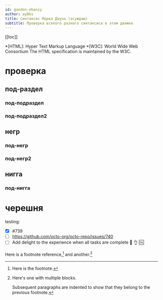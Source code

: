 ```yaml
---
id: gandon-ebaniy
author: ay0ks
title: Синтаксис Марка Дауна (асуждаю)
subtitle: Проверка всякого разного синтаксиса в этом движке
---
```


[[toc]]

*[HTML]: Hyper Text Markup Language
*[W3C]:  World Wide Web Consortium
The HTML specification
is maintained by the W3C.

# проверка
## под-раздел
### под-подраздел
### под-подраздел2
## негр
### под-негр
### под-негр2
## нигга
### под-нигга
# черешня

testing:
- [x] #739
- [ ] https://github.com/octo-org/octo-repo/issues/740
- [ ] Add delight to the experience when all tasks are complete :tada:
:ok_hand: :cool:

Here is a footnote reference,[^1] and another.[^longnote]

[^1]: Here is the footnote.

[^longnote]: Here's one with multiple blocks.

    Subsequent paragraphs are indented to show that they
belong to the previous footnote.

